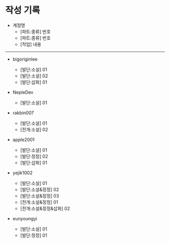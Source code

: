 # 작성 기록

+ 계정명
  - [파트:종류] 번호
  - [파트:종류] 번호
  - [작업] 내용

----------------------------------------------------------
+ bigoriginlee
  - [발단:소설] 01
  - [발단:소설] 02
  - [발단:삽화] 01

+ NepleDev
  - [발단:소설] 01

+ rakbin007
  - [발단:소설] 01
  - [전개:소설] 02
  
+ apple2001
  - [발단:소설] 01
  - [발단:정정] 02
  - [발단:삽화] 01
  
+ yejik1002
  - [발단:소설] 01
  - [발단:소설&정정] 02
  - [발단:소설&정정] 03
  - [전개:소설&정정] 01
  - [전개:소설&정정&삽화] 02

+ eunyoungyi
  - [발단:소설] 01
  - [발단:정정] 01
